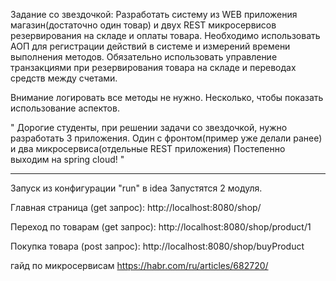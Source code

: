 Задание со звездочкой:
Разработать систему из WEB приложения магазин(достаточно один товар)
и двух REST микросервисов резервирования на складе и оплаты товара.
Необходимо использовать АОП для регистрации действий в системе и
измерений времени выполнения методов.
Обязательно использовать управление транзакциями при резервирования
товара на складе и переводах средств между счетами.

Внимание логировать все методы не нужно. Несколько, чтобы показать
использование аспектов.

"
Дорогие студенты, при решении задачи со звездочкой,
нужно разработать 3 приложения.
Один с фронтом(пример уже делали ранее)
и два микросервиса(отдельные REST приложения)
Постепенно выходим на spring cloud!
"
_______________________________________________

Запуск из конфигурации "run" в idea
Запустятся 2 модуля.

Главная страница (get запрос):  http://localhost:8080/shop/

Переход по товарам (get запрос): http://localhost:8080/shop/product/1

Покупка товара (post запрос): http://localhost:8080/shop/buyProduct

гайд по микросервисам
https://habr.com/ru/articles/682720/
